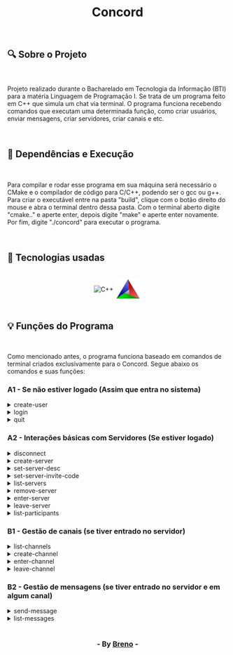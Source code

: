 <h1 align = "center"> Concord </h1>

<br>

<h2> &#128269; Sobre o Projeto </h2>

<br>

<p> Projeto realizado durante o Bacharelado em Tecnologia da Informação (BTI) 
para a matéria Linguagem de Programação I. Se trata de um programa feito em 
C++ que simula um chat via terminal. O programa funciona recebendo comandos
que executam uma determinada função, como criar usuários, enviar mensagens, criar
servidores, criar canais e etc.</p>

<br>

<h2> &#128296; Dependências e Execução </h2>

<br>

<p>Para compilar e rodar esse programa em sua máquina será necessário o CMake e
o compilador de código para C/C++, podendo ser o gcc ou g++. Para criar o executável
entre na pasta "build", clique com o botão direito do mouse e abra o terminal 
dentro dessa pasta. Com o terminal aberto digite "cmake.." e aperte enter, depois
digite "make" e aperte enter novamente. Por fim, digite "./concord" para executar
o programa.</p>

<br>

<h2> &#128302; Tecnologias usadas </h2>

<br>

<div style="display: inline_block" align="center">
  <img align="center" alt="C++" height="50" width="60" src="https://github.com/isocpp/logos/blob/master/cpp_logo.svg" />
  <img align="center" alt="CSS" height="50" width="60" src="https://github.com/vscode-icons/vscode-icons/blob/master/icons/file_type_cmake.svg" />    
</div>

<br>

<h2> &#128161; Funções do Programa </h2>

<br>

<p>Como mencionado antes, o programa funciona baseado em comandos de terminal
criados exclusivamente para o Concord. Segue abaixo os comandos e suas funções:</p>

<h3>A1 - Se não estiver logado (Assim que entra no sistema)</h3>

<details>
	<summary>create-user</summary>
	<br>
	Cria um novo usuário no sistema recebendo como parâmetro email, senha e nome. 
	Cada usuário é único, tentar criar um usuário com o mesmo email / senha de outro 
	resultará em erro, assim como a falta de algum desses parâmetros.<br><br>
	
	create-user julio.melo@imd.ufrn.br 12ab34cd Julio Melo
	Usuário criado
 
	create-user julio.melo@imd.ufrn.br 12ab34cd Julio Silva
	Usuário já existe!
</details>

<details>
	<summary>login</summary>
	<br>
	Esse procedimento verifica se já existe um usuário no cadastro geral com esse e-mail e
	senha digitados. Se existir, então o usuário efetuou o login com sucesso.<br><br>
	
	login julio.melo@imd.ufrn.br 12ab34cd
	Logado como julio.melo@imd.ufrn.br
 
	login julio.melo@imd.ufrn.br 1326
	Senha ou usuário inválidos!
</details>

<details>
	<summary>quit</summary>
	<br>
	Fecha a aplicação, este comando pode ser executado a qualquer momento pelo
	usuário.<br><br>
	
	quit
	Saindo do Concord
</details>

<h3>A2 - Interações básicas com Servidores (Se estiver logado)</h3>

<details>
	<summary>disconnect</summary>
	<br>
	Desconecta o usuário atual, ou seja, altera a variável que armazena o
	usuário atualmente logado. O sistema continua executando, mas é necessário que seja feito
	login novamente para que o restante dos comandos (com exceção de create-user) sejam
	executados corretamente novamente.<br><br>
	
	disconnect
	Desconectando usuário julio.melo@imd.ufrn.br
 
	disconnect
	Não está conectado
</details>

<details>
	<summary>create-server</summary>
	<br>
	Cria um novo servidor passando o nome dele.
	O comando create-server <nome-do-servidor> cria um novo servidor se ele não
	existir com esse nome.<br><br>
	
	create-server minha-casa
	Servidor criado
 
	create-server minha-casa
	Servidor com esse nome já existe
</details>

<details>
	<summary>set-server-desc</summary>
	<br>
	Muda a descrição de um servidor já criado. Deve ser verificado se o servidor que você está tentando mudar a descrição é seu.<br><br>
	
	set-server-desc minha-casa “Este servidor serve como minha casa, sempre estarei nele”
	Descrição do servidor ‘minha-casa’ modificada!
 
	set-server-desc minha-casa2 “Este servidor serve como minha casa, sempre estarei nele”
	Servidor ‘minha-casa2’ não existe

 	set-server-desc minha-casa55 “Trocando a descrição de servidor dos outros”
  	Você não pode alterar a descrição de um servidor que não foi criado por você
</details>

<details>
	<summary>set-server-invite-code</summary>
	<br>
	Muda o código de convite de um servidor. Se você utilizar o comando sem nenhum código, então o servidor muda seu código para "" e
	fica liberado para qualquer pessoa entrar. Por padrão os servers não tem código de convite. Deve ser verificado se o servidor que você está 	tentando mudar o código de convite é seu.<br><br>
	
	set-server-invite-code minha-casa 4567
	Código de convite do servidor 'minha-casa' modificado!
 
	set-server-invite-code minha-casa
	Código de convite do servidor 'minha-casa' removido!
</details>

<details>
	<summary>list-servers</summary>
	<br>
	Exibe os nomes dos servidores no sistema, um por linha.<br><br>
	
	list-servers
 
	minha-casa
	minha-casa2
	RPG-galera
	Bate-papo
</details>

<details>
	<summary>remove-server</summary>
	<br>
	Remove um servidor (informando o seu nome). Só pode ter sucesso na remoção se o dono do servidor for o usuário logado.<br><br>
	
	remove-server minha-casa
	Servidor ‘minha-casa’ removido
 
	remove-server minha-casa
	Você não é o dono do servidor ‘minha-casa’

 	remove-server minha-casa3
	Servidor ‘minha-casa3’ não encontrado
</details>

<details>
	<summary>enter-server</summary>
	<br>
	Entra em um servidor. Se o servidor for aberto (não tiver código de convite), o ID do usuário é inserido na lista de participantes do 		servidor automaticamente. Se o servidor não for aberto, só deve adicionar como participante do servidor se o mesmo digitar o código 		correto. Se o usuário logado criou o servidor ele pode entrar nele sem código de convite, mesmo que o mesmo não seja aberto.<br><br>
	
	enter-server dotalovers
	Entrou no servidor com sucesso
 
	enter-server concordo-members
	Servidor requer código de convite

 	enter-server concordo-members 123456
	Entrou no servidor com sucesso
</details>

<details>
	<summary>leave-server</summary>
	<br>
	Desconecta do servidor que o usuário está atualmente conectado. Repare que o usuário se mantém na lista de participantes. O registro de qual 	servidor o usuário está visualizando no momento (na classe Sistema) deve mudar para um valor que represente "nenhum".<br><br>
	
	leave-server
	Saindo do servidor ‘minha-casa’
 
	leave-server
	Você não está visualizando nenhum servidor
</details>

<details>
	<summary>list-participants</summary>
	<br>
	Exibe todos os usuários que estão no servidor que o usuário está atualmente conectado (somente o nome de cada).<br><br>
	
	list-participants
 
	Tomé
	Bebé
	Nana
	Jonas
</details>

<h3>B1 - Gestão de canais (se tiver entrado no servidor)</h3>

<details>
	<summary>list-channels</summary>
	<br>
	Exibe todos os canais do servidor, mostrando primeiro os nomes dos canais de texto, em seguida os nomes dos canais de voz.<br><br>
	
	list-channels
 
	#canais de texto
	casa-de-mae-joana
	aqui-nós-faz-o-trabalho
 
	#canais de audio
	Professor-Me-Ajude
	Revolta-dos-Alunos
</details>

<details>
	<summary>create-channel</summary>
	<br>
	Permite criar um canal no servidor informando seu nome e seu tipo (voz ou texto).<br><br>
	
	create-channel casa-de-mae-joana texto
	Canal de texto ‘casa-de-mae-joana’ criado
 
	create-channel casa-de-mae-joana2 voz
	Canal de voz ‘casa-de-mae-joana2’ criado
 
	create-channel casa-de-mae-joana2 voz
	Canal de voz ‘casa-de-mae-joana2’ já existe!
 
	create-channel casa-de-mae-joana texto
	Canal de texto ‘casa-de-mae-joana’ já existe!
</details>

<details>
	<summary>enter-channel</summary>
	<br>
	Entra em um canal presente na lista de canais do servidor.<br><br>
	
	enter-channel casa-de-mae-joana
	Entrou no canal ‘casa-de-mae-joana’
 
	enter-channel introspecção
	Canal ‘introspecção’ não existe
</details>

<details>
	<summary>leave-channel</summary>
	<br>
	Sai do canal, ou seja, seta a variável que guarda o canal atual do usuário logado como "" (nenhum).<br><br>
	
	leave-channel
	“Saindo do canal”
</details>

<h3>B2 - Gestão de mensagens (se tiver entrado no servidor e em algum canal)</h3>

<details>
	<summary>send-message</summary>
	<br>
	Cria uma mensagem e adiciona na lista de mensagens do canal atual.<br><br>
	
	send-message Oi pessoal alguém pode me ajudar?
</details>

<details>
	<summary>list-messages</summary>
	<br>
	Lista todas as mensagens do canal.<br><br>
	
	list-messages
 
	Julio<08/03/2021 - 11:53>: Assim não tem condições, como que a
	galera vai conseguir terminar isso tudo em 3 semanas?
 
	Isaac<08/03/2021 - 12:00>: Eles conseguem confio na galera
 
	Renan<08/03/2021 - 12:00>: Semestre passado fizemos assim e
	ninguém entregou :/

 	list-messages
	Sem mensagens para exibir
</details>

<br>

<h3 align = "center"> - By <a href = "https://www.linkedin.com/in/breno-barbosa-de-oliveira-810866275/" target = "_blank">Breno</a> - </h3>
